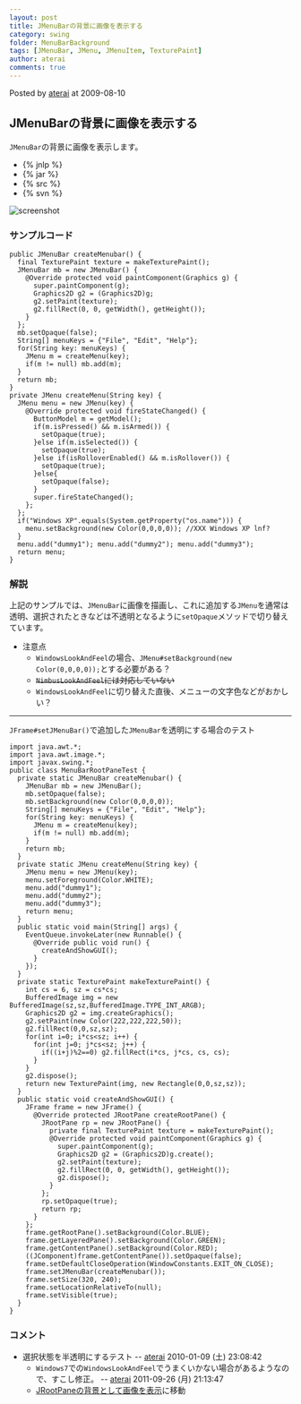 ```yaml
---
layout: post
title: JMenuBarの背景に画像を表示する
category: swing
folder: MenuBarBackground
tags: [JMenuBar, JMenu, JMenuItem, TexturePaint]
author: aterai
comments: true
---
```


Posted by [aterai](http://terai.xrea.jp/aterai.html) at 2009-08-10

## JMenuBarの背景に画像を表示する
`JMenuBar`の背景に画像を表示します。

- {% jnlp %}
- {% jar %}
- {% src %}
- {% svn %}

<!-- dummy comment line for breaking list -->

![screenshot](https://lh3.googleusercontent.com/_9Z4BYR88imo/TQTPxQA13fI/AAAAAAAAAeg/SAN79wHPkQc/s800/MenuBarBackground.png)

### サンプルコード
<pre class="prettyprint"><code>public JMenuBar createMenubar() {
  final TexturePaint texture = makeTexturePaint();
  JMenuBar mb = new JMenuBar() {
    @Override protected void paintComponent(Graphics g) {
      super.paintComponent(g);
      Graphics2D g2 = (Graphics2D)g;
      g2.setPaint(texture);
      g2.fillRect(0, 0, getWidth(), getHeight());
    }
  };
  mb.setOpaque(false);
  String[] menuKeys = {"File", "Edit", "Help"};
  for(String key: menuKeys) {
    JMenu m = createMenu(key);
    if(m != null) mb.add(m);
  }
  return mb;
}
private JMenu createMenu(String key) {
  JMenu menu = new JMenu(key) {
    @Override protected void fireStateChanged() {
      ButtonModel m = getModel();
      if(m.isPressed() &amp;&amp; m.isArmed()) {
        setOpaque(true);
      }else if(m.isSelected()) {
        setOpaque(true);
      }else if(isRolloverEnabled() &amp;&amp; m.isRollover()) {
        setOpaque(true);
      }else{
        setOpaque(false);
      }
      super.fireStateChanged();
    };
  };
  if("Windows XP".equals(System.getProperty("os.name"))) {
    menu.setBackground(new Color(0,0,0,0)); //XXX Windows XP lnf?
  }
  menu.add("dummy1"); menu.add("dummy2"); menu.add("dummy3");
  return menu;
}
</code></pre>

### 解説
上記のサンプルでは、`JMenuBar`に画像を描画し、これに追加する`JMenu`を通常は透明、選択されたときなどは不透明となるように`setOpaque`メソッドで切り替えています。

- 注意点
    - `WindowsLookAndFeel`の場合、`JMenu#setBackground(new Color(0,0,0,0));`とする必要がある？
    - ~~`NimbusLookAndFeel`には対応していない~~
    - `WindowsLookAndFeel`に切り替えた直後、メニューの文字色などがおかしい？

<!-- dummy comment line for breaking list -->

- - - -
`JFrame#setJMenuBar()`で追加した`JMenuBar`を透明にする場合のテスト

<pre class="prettyprint"><code>import java.awt.*;
import java.awt.image.*;
import javax.swing.*;
public class MenuBarRootPaneTest {
  private static JMenuBar createMenubar() {
    JMenuBar mb = new JMenuBar();
    mb.setOpaque(false);
    mb.setBackground(new Color(0,0,0,0));
    String[] menuKeys = {"File", "Edit", "Help"};
    for(String key: menuKeys) {
      JMenu m = createMenu(key);
      if(m != null) mb.add(m);
    }
    return mb;
  }
  private static JMenu createMenu(String key) {
    JMenu menu = new JMenu(key);
    menu.setForeground(Color.WHITE);
    menu.add("dummy1");
    menu.add("dummy2");
    menu.add("dummy3");
    return menu;
  }
  public static void main(String[] args) {
    EventQueue.invokeLater(new Runnable() {
      @Override public void run() {
        createAndShowGUI();
      }
    });
  }
  private static TexturePaint makeTexturePaint() {
    int cs = 6, sz = cs*cs;
    BufferedImage img = new BufferedImage(sz,sz,BufferedImage.TYPE_INT_ARGB);
    Graphics2D g2 = img.createGraphics();
    g2.setPaint(new Color(222,222,222,50));
    g2.fillRect(0,0,sz,sz);
    for(int i=0; i*cs&lt;sz; i++) {
      for(int j=0; j*cs&lt;sz; j++) {
        if((i+j)%2==0) g2.fillRect(i*cs, j*cs, cs, cs);
      }
    }
    g2.dispose();
    return new TexturePaint(img, new Rectangle(0,0,sz,sz));
  }
  public static void createAndShowGUI() {
    JFrame frame = new JFrame() {
      @Override protected JRootPane createRootPane() {
        JRootPane rp = new JRootPane() {
          private final TexturePaint texture = makeTexturePaint();
          @Override protected void paintComponent(Graphics g) {
            super.paintComponent(g);
            Graphics2D g2 = (Graphics2D)g.create();
            g2.setPaint(texture);
            g2.fillRect(0, 0, getWidth(), getHeight());
            g2.dispose();
          }
        };
        rp.setOpaque(true);
        return rp;
      }
    };
    frame.getRootPane().setBackground(Color.BLUE);
    frame.getLayeredPane().setBackground(Color.GREEN);
    frame.getContentPane().setBackground(Color.RED);
    ((JComponent)frame.getContentPane()).setOpaque(false);
    frame.setDefaultCloseOperation(WindowConstants.EXIT_ON_CLOSE);
    frame.setJMenuBar(createMenubar());
    frame.setSize(320, 240);
    frame.setLocationRelativeTo(null);
    frame.setVisible(true);
  }
}
</code></pre>

### コメント
- 選択状態を半透明にするテスト -- [aterai](http://terai.xrea.jp/aterai.html) 2010-01-09 (土) 23:08:42
    - `Windows7`での`WindowsLookAndFeel`でうまくいかない場合があるようなので、すこし修正。 -- [aterai](http://terai.xrea.jp/aterai.html) 2011-09-26 (月) 21:13:47
    - [JRootPaneの背景として画像を表示](http://terai.xrea.jp/Swing/RootPaneBackground.html)に移動

<!-- dummy comment line for breaking list -->

